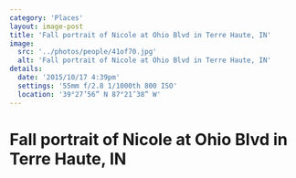 ```yaml
---
category: 'Places'
layout: image-post
title: 'Fall portrait of Nicole at Ohio Blvd in Terre Haute, IN'
image:
  src: '../photos/people/41of70.jpg'
  alt: 'Fall portrait of Nicole at Ohio Blvd in Terre Haute, IN'
details:
  date: '2015/10/17 4:39pm'
  settings: '55mm f/2.8 1/1000th 800 ISO'
  location: '39°27’56” N 87°21’38” W'
---
```

<h1 class="d-none">Fall portrait of Nicole at Ohio Blvd in Terre Haute, IN</h1>